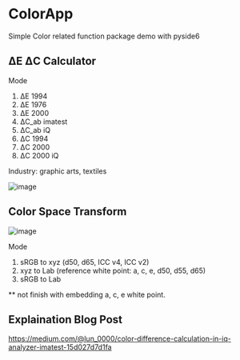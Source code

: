 # ColorApp
Simple Color related function package demo with pyside6
## ΔE ΔC Calculator

Mode

1. ΔE 1994
2. ΔE 1976
3. ΔE 2000
4. ΔC_ab imatest
5. ΔC_ab iQ
6. ΔC 1994
7. ΔC 2000
8. ΔC 2000 iQ

Industry: graphic arts, textiles

![image](https://github.com/LUN000/ColorCalculator/assets/71457201/4e17abf8-7ab9-4085-8524-516c850aa4a3)


## Color Space Transform

![image](https://github.com/LUN000/ColorCalculator/assets/71457201/a5dc536d-7e9b-419c-b20a-6bd7ebe84e12)

Mode 
1. sRGB to xyz (d50, d65, ICC v4, ICC v2)
2. xyz to Lab (reference white point: a, c, e, d50, d55, d65)
3. sRGB to Lab

** not finish with embedding a, c, e white point.

## Explaination Blog Post
https://medium.com/@lun_0000/color-difference-calculation-in-iq-analyzer-imatest-15d027d7d1fa
